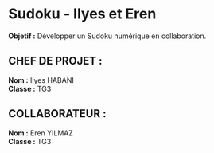 <h1>Sudoku - Ilyes et Eren</h1>

<p><strong>Objetif :</strong> Développer un Sudoku numérique en collaboration.</p>

<h2>CHEF DE PROJET :</h2> 
<p>
	<strong>Nom :</strong> Ilyes HABANI<br />
	<strong>Classe :</strong> TG3
</p>

<h2>COLLABORATEUR :</h2>

<p>
	<strong>Nom :</strong> Eren YILMAZ<br />
	<strong>Classe :</strong> TG3
</p>
